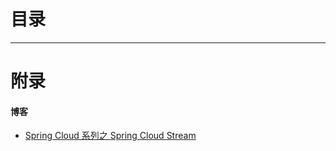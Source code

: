 # 目录







***
# 附录
#### 博客
- [Spring Cloud 系列之 Spring Cloud Stream](https://www.cnblogs.com/fengzheng/p/11576661.html)
